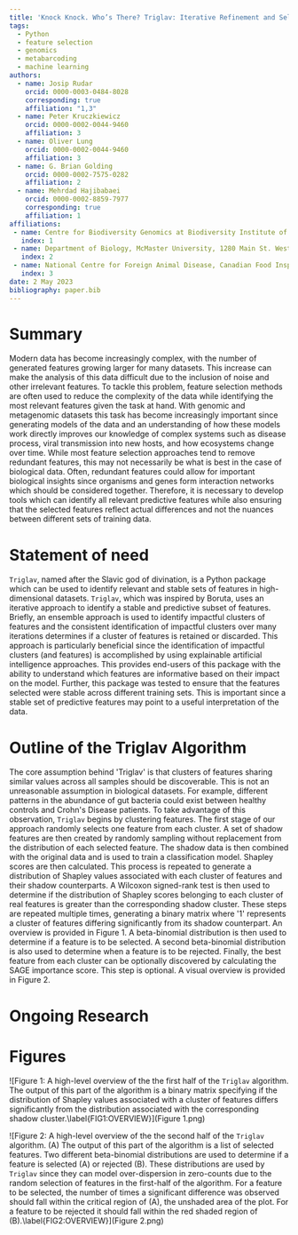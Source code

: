 ```yaml
---
title: 'Knock Knock. Who’s There? Triglav: Iterative Refinement and Selection of Stable Features Using Shapley Scores'
tags:
  - Python
  - feature selection
  - genomics
  - metabarcoding
  - machine learning
authors:
  - name: Josip Rudar
    orcid: 0000-0003-0484-8028
    corresponding: true
    affiliation: "1,3"
  - name: Peter Kruczkiewicz
    orcid: 0000-0002-0044-9460
    affiliation: 3
  - name: Oliver Lung
    orcid: 0000-0002-0044-9460
    affiliation: 3
  - name: G. Brian Golding
    orcid: 0000-0002-7575-0282
    affiliation: 2
  - name: Mehrdad Hajibabaei
    orcid: 0000-0002-8859-7977
    corresponding: true
    affiliation: 1
affiliations:
 - name: Centre for Biodiversity Genomics at Biodiversity Institute of Ontario and Department of Integrative Biology, University of Guelph, 50 Stone Road East, Guelph, ON, N1G 2W1, Canada
   index: 1
 - name: Department of Biology, McMaster University, 1280 Main St. West, Hamilton, ON, L8S 4K1, Canada
   index: 2
 - name: National Centre for Foreign Animal Disease, Canadian Food Inspection Agency, Winnipeg, Manitoba, Canada
   index: 3
date: 2 May 2023
bibliography: paper.bib
---
```


# Summary

Modern data has become increasingly complex, with the number of generated features growing larger for many datasets. This increase can make the analysis of this data difficult due to the inclusion of noise and other irrelevant features. To tackle this problem, feature selection methods are often used to reduce the complexity of the data while identifying the most relevant features given the task at hand. With genomic and metagenomic datasets this task has become increasingly important since generating models of the data and an understanding of how these models work directly improves our knowledge of complex systems such as disease process, viral transmission into new hosts, and how ecosystems change over time. While most feature selection approaches tend to remove redundant features, this may not necessarily be what is best in the case of biological data. Often, redundant features could allow for important biological insights since organisms and genes form interaction networks which should be considered together. Therefore, it is necessary to develop tools which can identify all relevant predictive features while also ensuring that the selected features reflect actual differences and not the nuances between different sets of training data.


# Statement of need

`Triglav`, named after the Slavic god of divination, is a Python package which can be used to identify relevant and stable sets of features in high-dimensional datasets. `Triglav`, which was inspired by Boruta, uses an iterative approach to identify a stable and predictive subset of features. Briefly, an ensemble approach is used to identify impactful clusters of features and the consistent identification of impactful clusters over many iterations determines if a cluster of features is retained or discarded. This approach is particularly beneficial since the identification of impactful clusters (and features) is accomplished by using explainable artificial intelligence approaches. This provides end-users of this package with the ability to understand which features are informative based on their impact on the model. Further, this package was tested to ensure that the features selected were stable across different training sets. This is important since a stable set of predictive features may point to a useful interpretation of the data.

# Outline of the Triglav Algorithm

The core assumption behind 'Triglav' is that clusters of features sharing similar values across all samples should be discoverable. This is not an unreasonable assumption in biological datasets. For example, different patterns in the abundance of gut bacteria could exist between healthy controls and
Crohn's Disease patients. To take advantage of this observation, `Triglav` begins by clustering features. The first stage of our approach randomly selects one feature from each cluster. A set of shadow features are then created by randomly sampling without replacement from the distribution of each selected feature. The
shadow data is then combined with the original data and is used to train a classification model. Shapley scores are then calculated. This process is repeated to generate a distribution of Shapley values associated with each cluster of features and their shadow counterparts. A Wilcoxon signed-rank test is then used to determine if the distribution of Shapley scores belonging to each cluster of real features is greater than the corresponding shadow cluster. These steps are repeated multiple times, generating a binary matrix where '1' represents a cluster of features differing significantly from its shadow counterpart. An overview is provided in Figure 1. A beta-binomial distribution is then used to determine if a feature is to be selected. A second beta-binomial distribution is also used to determine when a feature is to be rejected. Finally, the best feature from each cluster can be optionally discovered by calculating the SAGE importance score. This step is optional. A visual overview is provided in Figure 2.

# Ongoing Research

# Figures

![Figure 1: A high-level overview of the the first half of the `Triglav` algorithm. The output of this part of the algorithm is a binary matrix specifying if the distribution of Shapley values associated with a cluster of features differs significantly from the distribution associated with the corresponding shadow cluster.\label{FIG1:OVERVIEW}](Figure 1.png)

![Figure 2: A high-level overview of the the second half of the `Triglav` algorithm. (A) The output of this part of the algorithm is a list of selected features. Two different beta-binomial distributions are used to determine if a feature is selected (A) or rejected (B). These distributions are used by `Triglav` since they can model over-dispersion in zero-counts due to the random selection of features in the first-half of the algorithm. For a feature to be selected, the number of times a significant difference was observed should fall within the critical region of (A), the unshaded area of the plot. For a feature to be rejected it should fall within the red shaded region of (B).\label{FIG2:OVERVIEW}](Figure 2.png)
